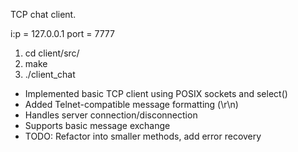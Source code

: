 TCP chat client.

i:p = 127.0.0.1
port = 7777

1) cd client/src/
2) make
3) ./client_chat

- Implemented basic TCP client using POSIX sockets and select()  
- Added Telnet-compatible message formatting (\r\n)  
- Handles server connection/disconnection  
- Supports basic message exchange  
- TODO: Refactor into smaller methods, add error recovery  
